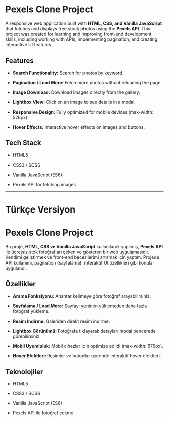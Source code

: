 # Pexels Clone Project

A responsive web application built with **HTML, CSS, and Vanilla JavaScript** that fetches and displays free stock photos using the **Pexels API**. This project was created for learning and improving front-end development skills, including working with APIs, implementing pagination, and creating interactive UI features.

## Features

- **Search Functionality:** Search for photos by keyword.

- **Pagination / Load More:** Fetch more photos without reloading the page.

- **Image Download:** Download images directly from the gallery.
  
- **Lightbox View:** Click on an image to see details in a modal.

- **Responsive Design:** Fully optimized for mobile devices (max-width: 576px).

- **Hover Effects:** Interactive hover effects on images and buttons.

## Tech Stack

- HTML5
  
- CSS3 / SCSS
  
- Vanilla JavaScript (ES6)
  
- Pexels API for fetching images





-----------------------

# Türkçe Versiyon

# Pexels Clone Project

Bu proje, **HTML, CSS ve Vanilla JavaScript** kullanılarak yapılmış, **Pexels API** ile ücretsiz stok fotoğrafları çeken ve gösteren bir web uygulamasıdır. Kendimi geliştirmek ve front-end becerilerimi artırmak için yaptım. Projede API kullanımı, pagination (sayfalama), interaktif UI özellikleri gibi konular uygulandı.

## Özellikler

- **Arama Fonksiyonu:** Anahtar kelimeye göre fotoğraf arayabilirsiniz.
  
- **Sayfalama / Load More:** Sayfayı yeniden yüklemeden daha fazla fotoğraf yükleme.
  
- **Resim İndirme:** Galeriden direkt resim indirme.
  
- **Lightbox Görünümü:** Fotoğrafa tıklayarak detayları modal pencerede görebilirsiniz.
  
- **Mobil Uyumluluk:** Mobil cihazlar için optimize edildi (max-width: 576px).
  
- **Hover Efektleri:** Resimler ve butonlar üzerinde interaktif hover efektleri.

## Teknolojiler

- HTML5
  
- CSS3 / SCSS
  
- Vanilla JavaScript (ES6)
  
- Pexels API ile fotoğraf çekme






